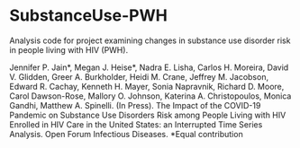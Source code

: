 # SubstanceUse-PWH
Analysis code for project examining changes in substance use disorder risk in people living with HIV (PWH).

Jennifer P. Jain*, Megan J. Heise*, Nadra E. Lisha, Carlos H. Moreira, David V. Glidden, Greer A. Burkholder, Heidi M. Crane, Jeffrey M. Jacobson, Edward R. Cachay, Kenneth H. Mayer, Sonia Napravnik, Richard D. Moore, Carol Dawson-Rose, Mallory O. Johnson, Katerina A. Christopoulos, Monica Gandhi, Matthew A. Spinelli. (In Press). The Impact of the COVID-19 Pandemic on Substance Use Disorders Risk among People Living with HIV Enrolled in HIV Care in the United States: an Interrupted Time Series Analysis. Open Forum Infectious Diseases. 
*Equal contribution
